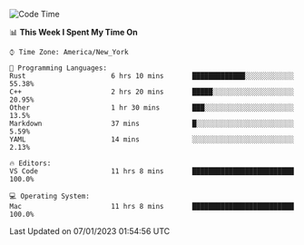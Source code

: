 <!--START_SECTION:waka-->
![Code Time](http://img.shields.io/badge/Code%20Time-29%20hrs%2056%20mins-blue)

📊 **This Week I Spent My Time On** 

```text
⌚︎ Time Zone: America/New_York

💬 Programming Languages: 
Rust                     6 hrs 10 mins       █████████████░░░░░░░░░░░░   55.38% 
C++                      2 hrs 20 mins       █████░░░░░░░░░░░░░░░░░░░░   20.95% 
Other                    1 hr 30 mins        ███░░░░░░░░░░░░░░░░░░░░░░   13.5% 
Markdown                 37 mins             █░░░░░░░░░░░░░░░░░░░░░░░░   5.59% 
YAML                     14 mins             ░░░░░░░░░░░░░░░░░░░░░░░░░   2.13%

🔥 Editors: 
VS Code                  11 hrs 8 mins       █████████████████████████   100.0%

💻 Operating System: 
Mac                      11 hrs 8 mins       █████████████████████████   100.0%

```


 Last Updated on 07/01/2023 01:54:56 UTC
<!--END_SECTION:waka-->

